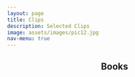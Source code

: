 ```yaml
---
layout: page
title: Clips
description: Selected Clips
image: assets/images/pic12.jpg
nav-menu: true
---
```


<!-- Main -->
<div id="main">

<!-- One -->
<section id="one">
	<div class="inner">
		<header class="major">
			<h2>Books</h2>
			</header>
		<p></p>
	</div>
</section>


</div>
